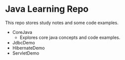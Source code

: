 Java Learning Repo
==================

This repo stores study notes and some code examples.

- CoreJava
  - Explores core java concepts and code examples.
- JdbcDemo
- HibernateDemo
- ServletDemo